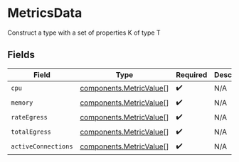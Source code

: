 # MetricsData

Construct a type with a set of properties K of type T


## Fields

| Field                                                              | Type                                                               | Required                                                           | Description                                                        |
| ------------------------------------------------------------------ | ------------------------------------------------------------------ | ------------------------------------------------------------------ | ------------------------------------------------------------------ |
| `cpu`                                                              | [components.MetricValue](../../models/components/metricvalue.md)[] | :heavy_check_mark:                                                 | N/A                                                                |
| `memory`                                                           | [components.MetricValue](../../models/components/metricvalue.md)[] | :heavy_check_mark:                                                 | N/A                                                                |
| `rateEgress`                                                       | [components.MetricValue](../../models/components/metricvalue.md)[] | :heavy_check_mark:                                                 | N/A                                                                |
| `totalEgress`                                                      | [components.MetricValue](../../models/components/metricvalue.md)[] | :heavy_check_mark:                                                 | N/A                                                                |
| `activeConnections`                                                | [components.MetricValue](../../models/components/metricvalue.md)[] | :heavy_check_mark:                                                 | N/A                                                                |